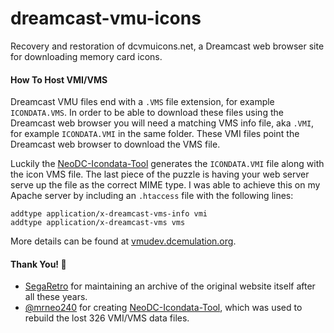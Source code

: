 # dreamcast-vmu-icons
Recovery and restoration of dcvmuicons.net, a Dreamcast web browser site for downloading memory card icons.

#### How To Host VMI/VMS
Dreamcast VMU files end with a `.VMS` file extension, for example `ICONDATA.VMS`. In order to be able to download these files using the Dreamcast web browser you will need a matching VMS info file, aka `.VMI`, for example `ICONDATA.VMI` in the same folder. These VMI files point the Dreamcast web browser to download the VMS file.

Luckily the [NeoDC-Icondata-Tool](https://github.com/mrneo240/NeoDC-Icondata-Tool) generates the `ICONDATA.VMI` file along with the icon VMS file. The last piece of the puzzle is having your web server serve up the file as the correct MIME type. I was able to achieve this on my Apache server by including an `.htaccess` file with the following lines:

```
addtype application/x-dreamcast-vms-info vmi
addtype application/x-dreamcast-vms vms
```
More details can be found at [vmudev.dcemulation.org](http://vmudev.dcemulation.org/faq.html#QUESTION6.1.2).

#### Thank You! 🙏
- [SegaRetro](https://segaretro.org) for maintaining an archive of the original website itself after all these years.
- [@mrneo240](https://github.com/mrneo240) for creating [NeoDC-Icondata-Tool](https://github.com/mrneo240/NeoDC-Icondata-Tool), 
which was used to rebuild the lost 326 VMI/VMS data files.

